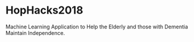 # HopHacks2018
Machine Learning Application to Help the Elderly and those with Dementia Maintain Independence. 
